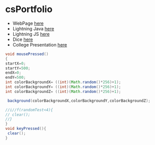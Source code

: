 # csPortfolio
* WebPage [here](https://taburaa.github.io/YummuInMyTummu/1test/tummu.html)
* Lightning Java [here](https://taburaa.github.io/lightning2/)
* Lightning JS [here]()
* Dice [here](https://taburaa.github.io/dice3/)
* College Presentation [here](https://taburaa.github.io/CollegePresentation/yo.html)

```Java
void mousePressed()
{
startX=0;
startY=500;
endX=0;
endY=500;
int colorBackgroundX= ((int)(Math.random()*256)+1);
int colorBackgroundY= ((int)(Math.random()*256)+1);
int colorBackgroundZ= ((int)(Math.random()*256)+1);

 background(colorBackgroundX,colorBackgroundY,colorBackgroundZ); 

//i//f(randomTest<4){
// clear(); 
//}
}
void keyPressed(){
 clear(); 
}
```
